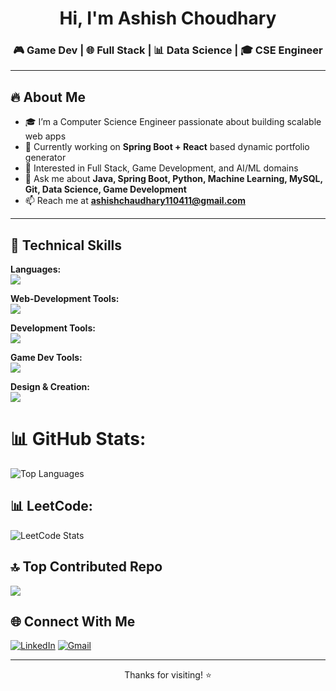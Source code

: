 <h1 align="center">Hi, I'm Ashish Choudhary</h1>
<h3 align="center">🎮 Game Dev | 🌐 Full Stack | 📊 Data Science | 🎓 CSE Engineer</h3>


---

## 🔥 About Me

- 🎓 I’m a Computer Science Engineer passionate about building scalable web apps
- 🌱 Currently working on **Spring Boot + React** based dynamic portfolio generator
- 🚀 Interested in Full Stack, Game Development, and AI/ML domains
- 💬 Ask me about **Java, Spring Boot, Python, Machine Learning, MySQL, Git, Data Science, Game Development**
- 📫 Reach me at **ashishchaudhary110411@gmail.com**

---

## 🚀 Technical Skills

**Languages:**  
<img src="https://skillicons.dev/icons?i=c,cs,python,java,js,anaconda,postgresql,mysql" />

**Web-Development Tools:**  
<img src="https://skillicons.dev/icons?i=html,css,react,nextjs,tailwind,bootstrap,spring" />


**Development Tools:**  
<img src="https://skillicons.dev/icons?i=git,github,docker,clion,idea,pycharm,webstorm,phpstorm" />

**Game Dev Tools:**  
<img src="https://skillicons.dev/icons?i=unity,blender" />

**Design & Creation:**  
<img src="https://skillicons.dev/icons?i=figma,ae,pr,au,ps,xd,latex" />  

# 📊 GitHub Stats:

<!-- GitHub Top Languages (Vercel-hosted) -->
<img src="https://github-readme-stats.vercel.app/api/top-langs/?username=Ashish110411&theme=dark&hide_border=false&include_all_commits=true&count_private=true&layout=compact" alt="Top Languages"/>

## 📊 LeetCode:

![LeetCode Stats](https://leetcode.card.workers.dev/ashish110411?theme=dark&font=baloo&extension=null)

## 🔝 Top Contributed Repo

![](https://github-contributor-stats.vercel.app/api?username=Ashish110411&limit=5&theme=dark&combine_all_yearly_contributions=true)


## 🌐 Connect With Me

[![LinkedIn](https://img.shields.io/badge/LinkedIn-ashish110411-blue?style=for-the-badge&logo=linkedin&logoColor=white)](https://www.linkedin.com/in/ashish110411/)
[![Gmail](https://img.shields.io/badge/Gmail-ashishchaudhary110411@gmail.com-D14836?style=for-the-badge&logo=gmail&logoColor=white)](mailto:ashishchaudhary110411@gmail.com)

---

<p align="center">Thanks for visiting! ⭐️</p>


